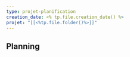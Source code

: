 ```yaml
---
type: projet-planification
creation_date: <% tp.file.creation_date() %>
projet: "[[<%tp.file.folder()%>]]"
---
```


## Planning
